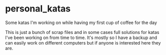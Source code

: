 # personal_katas
Some katas I'm working on while having my first cup of coffee for the day

This is just a bunch of scrap files and in some cases full solutions for katas I've been working on from time to time. 
It's mostly so I have a backup and can easily work on different computers but if anyone is interested here they are.
